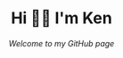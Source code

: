 <h1 class="headers" style="text-align: center" >Hi 👋🏿 I'm Ken</h1>
<h6 class="headers" style="text-align: center" > Welcome to my GitHub page</h6>

